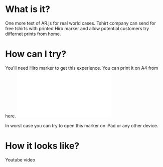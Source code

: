 # What is it?
One more test of AR.js for real world cases. Tshirt company can send for free tshirts with printed Hiro marker and allow potential customers try differnet prints from home.

# How can I try?
You'll need Hiro marker to get this experience. You can print it on A4 from here. ![alt text](tshirt/Hiro.pdf)

In worst case you can try to open this marker on iPad or any other device.

# How it looks like?
Youtube video
